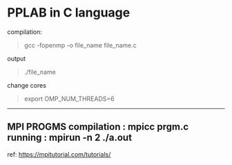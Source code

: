 # PPLAB in C language

compilation:
> gcc -fopenmp -o file_name file_name.c

output
> ./file_name

change cores
> export OMP_NUM_THREADS=6


---------
MPI PROGMS
compilation : mpicc prgm.c
running : mpirun -n 2 ./a.out
-----------
ref: https://mpitutorial.com/tutorials/
